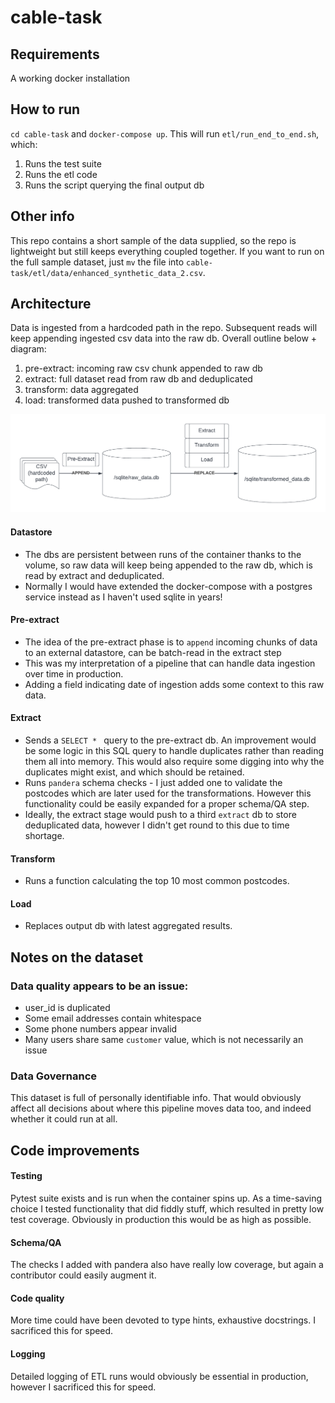 # cable-task

## Requirements

A working docker installation

## How to run

`cd cable-task` and `docker-compose up`. This will run `etl/run_end_to_end.sh`, which:
1. Runs the test suite
2. Runs the etl code 
3. Runs the script querying the final output db

## Other info

This repo contains a short sample of the data supplied, so the repo is lightweight but still keeps everything coupled together. If you want to run on the full sample dataset, just `mv` the file into `cable-task/etl/data/enhanced_synthetic_data_2.csv`.

## Architecture
Data is ingested from a hardcoded path in the repo. Subsequent reads will keep appending ingested csv data into the raw db. Overall outline below + diagram:

1. pre-extract: incoming raw csv chunk appended to raw db
2. extract: full dataset read from raw db and deduplicated
3. transform: data aggregated
4. load: transformed data pushed to transformed db

![](/system_diagram.png?raw=true "Optional Title")

#### Datastore
* The dbs are persistent between runs of the container thanks to the volume, so raw data will keep being appended to the raw db, which is read by extract and deduplicated.
* Normally I would have extended the docker-compose with a postgres service instead as I haven't used sqlite in years!

#### Pre-extract
* The idea of the pre-extract phase is to `append` incoming chunks of data to an external datastore, can be batch-read in the extract step
* This was my interpretation of a pipeline that can handle data ingestion over time in production. 
* Adding a field indicating date of ingestion adds some context to this raw data. 

#### Extract
* Sends a `SELECT * ` query to the pre-extract db. An improvement would be some logic in this SQL query to handle duplicates rather than reading them all into memory. This would also require some digging into why the duplicates might exist, and which should be retained.
* Runs `pandera` schema checks - I just added one to validate the postcodes which are later used for the transformations. However this functionality could be easily expanded for a proper schema/QA step. 
* Ideally, the extract stage would push to a third `extract` db to store deduplicated data, however I didn't get round to this due to time shortage.

#### Transform
* Runs a function calculating the top 10 most common postcodes.

#### Load
* Replaces output db with latest aggregated results.

## Notes on the dataset

### Data quality appears to be an issue:

* user_id is duplicated
* Some email addresses contain whitespace
* Some phone numbers appear invalid
* Many users share same `customer` value, which is not necessarily an issue

### Data Governance
This dataset is full of personally identifiable info. That would obviously affect all decisions about where this pipeline moves data too, and indeed whether it could run at all. 

## Code improvements

#### Testing
Pytest suite exists and is run when the container spins up. As a time-saving choice I tested functionality that did fiddly stuff, which resulted in pretty low test coverage. Obviously in production this would be as high as possible.

#### Schema/QA
The checks I added with pandera also have really low coverage, but again a contributor could easily augment it.

#### Code quality
More time could have been devoted to type hints, exhaustive docstrings. I sacrificed this for speed.

#### Logging
Detailed logging of ETL runs would obviously be essential in production, however I sacrificed this for speed.  
